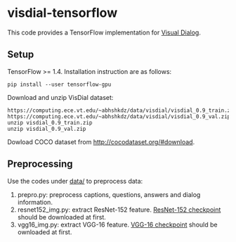 # visdial-tensorflow
This code provides a TensorFlow implementation for [Visual Dialog](https://arxiv.org/pdf/1611.08669.pdf).

## Setup
TensorFlow >= 1.4. Installation instruction are as follows:
```
pip install --user tensorflow-gpu
```
Download and unzip VisDial dataset:
```
https://computing.ece.vt.edu/~abhshkdz/data/visdial/visdial_0.9_train.zip
https://computing.ece.vt.edu/~abhshkdz/data/visdial/visdial_0.9_val.zip
unzip visdial_0.9_train.zip
unzip visdial_0.9_val.zip
```
Dowload COCO dataset from http://cocodataset.org/#download.

## Preprocessing
Use the codes under [data/](https://github.com/hehefan/visdial-tensorflow/tree/master/data) to preprocess data:

1. prepro.py: preprocess captions, questions, answers and dialog information.
2. resnet152_img.py: extract ResNet-152 feature. [ResNet-152 checkpoint](http://download.tensorflow.org/models/resnet_v1_152_2016_08_28.tar.gz) should be downloaded at first.	
3. vgg16_img.py: extract VGG-16 feature. [VGG-16 checkpoint](http://download.tensorflow.org/models/vgg_16_2016_08_28.tar.gz) should be ownloaded at first.

